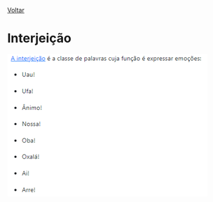 [Voltar](./index.md)

# Interjeição

![Interjeição](../../images/revisao_gramatica_geral/interjeicao.png)